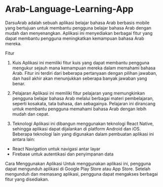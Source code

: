 # Arab-Language-Learning-App

DarsuArab adalah sebuah aplikasi belajar bahasa Arab berbasis mobile yang bertujuan untuk membantu pengguna belajar bahasa Arab dengan mudah dan menyenangkan. Aplikasi ini menyediakan berbagai fitur yang dapat membantu pengguna meningkatkan kemampuan bahasa Arab mereka.

Fitur
1. Kuis
Aplikasi ini memiliki fitur kuis yang dapat membantu pengguna mengukur sejauh mana kemampuan mereka dalam memahami bahasa Arab. Fitur ini terdiri dari beberapa pertanyaan dengan pilihan jawaban, dan hasil akhir akan menunjukkan seberapa banyak jawaban yang benar.

2. Pelajaran
Aplikasi ini memiliki fitur pelajaran yang memungkinkan pengguna belajar bahasa Arab melalui berbagai materi pembelajaran, seperti kosakata, tata bahasa, dan sebagainya. Pelajaran ini dirancang untuk membantu pengguna memahami bahasa Arab dengan lebih mudah dan cepat.

3. Teknologi
Aplikasi ini dibangun menggunakan teknologi React Native, sehingga aplikasi dapat dijalankan di platform Android dan iOS. Beberapa teknologi lain yang digunakan dalam pembuatan aplikasi ini antara lain:
- React Navigation untuk navigasi antar layar
- Firebase untuk autentikasi dan penyimpanan data

Cara Menggunakan Aplikasi
Untuk menggunakan aplikasi ini, pengguna dapat mengunduh aplikasi di Google Play Store atau App Store. Setelah mengunduh dan memasang aplikasi, pengguna dapat mengakses berbagai fitur yang disediakan.


